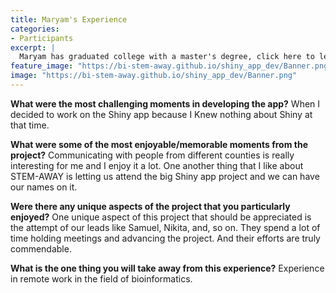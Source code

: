 ```yaml
---
title: Maryam's Experience
categories:
- Participants
excerpt: |
  Maryam has graduated college with a master's degree, click here to learn more about her experience as a participant in this project.|
feature_image: "https://bi-stem-away.github.io/shiny_app_dev/Banner.png"
image: "https://bi-stem-away.github.io/shiny_app_dev/Banner.png"
---
```


**What were the most challenging moments in developing the app?**
When I decided to work on the Shiny app because I Knew nothing about Shiny at that time.

**What were some of the most enjoyable/memorable moments from the project?**
Communicating with people from different counties is really interesting for me and I enjoy it a lot. One another thing that I like about STEM-AWAY is letting us attend the big Shiny app project and we can have our names on it.

**Were there any unique aspects of the project that you particularly enjoyed?**
One unique aspect of this project that should be appreciated is the attempt of our leads like Samuel, Nikita, and, so on. They spend a lot of time holding meetings and advancing the project. And their efforts are truly commendable.

**What is the one thing you will take away from this experience?**
Experience in remote work in the field of bioinformatics.
